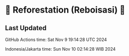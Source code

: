 
# 🌳 Reforestation (Reboisasi) 🌲

## Last Updated

GitHub Actions time: Sat Nov  9 19:14:28 UTC 2024

Indonesia/Jakarta time: Sun Nov 10 02:14:28 WIB 2024

